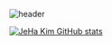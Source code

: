 


![header](https://capsule-render.vercel.app/api?type=soft&color=0:4169e1,0:4169e1&height=250&section=header&text=JeHa%20Kim&fontSize=150)


[![JeHa Kim GitHub stats](https://github-readme-stats.vercel.app/api?username=anuraghazra)](https://github.com/kimjeha0/TIL)
